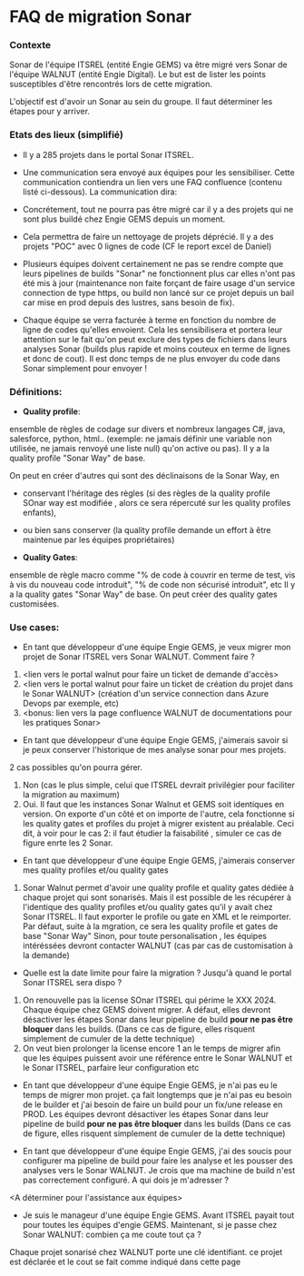 # FAQ de migration Sonar

### Contexte

Sonar de l'équipe ITSREL (entité Engie GEMS) va être migré vers Sonar de l'équipe WALNUT (entité Engie Digital). Le but est de lister les points susceptibles d'être rencontrés lors de cette migration.

L'objectif est d'avoir un Sonar au sein du groupe. Il faut déterminer les étapes pour y arriver.

### Etats des lieux (simplifié)

- Il y a 285 projets dans le portal Sonar ITSREL.

- Une communication sera envoyé aux équipes pour les sensibiliser. Cette communication contiendra un lien vers une FAQ confluence (contenu listé ci-dessous).
La communication dira:

- Concrétement, tout ne pourra pas être migré car il y a des projets qui ne sont plus buildé chez Engie GEMS depuis un moment. 

- Cela permettra de faire un nettoyage de projets déprécié.
Il y a des projets "POC" avec 0 lignes de code (CF le report  excel de Daniel)

- Plusieurs équipes doivent certainement ne pas se rendre compte que leurs pipelines de builds "Sonar" ne fonctionnent plus car elles n'ont pas été mis à jour (maintenance non faite forçant de faire usage d'un service connection de type https, ou build non lancé sur ce projet depuis un bail car mise en prod depuis des lustres, sans besoin de fix).

- Chaque équipe se verra facturée à terme en fonction du nombre de ligne de codes qu'elles envoient. Cela les sensibilisera et portera leur attention sur le fait qu'on peut exclure des types de fichiers dans leurs analyses Sonar (builds plus rapide et moins couteux en terme de lignes et donc de cout). Il est donc temps de ne plus envoyer du code dans Sonar simplement pour envoyer !


### Définitions:

- **Quality profile**:

ensemble de règles de codage sur divers et nombreux langages C#, java, salesforce, python, html.. (exemple: ne jamais définir une variable non utilisée, ne jamais renvoyé une liste null) qu'on active ou pas).
Il y a la quality profile "Sonar Way" de base. 

On peut en créer d'autres qui sont des déclinaisons de la Sonar Way, en
- conservant l'héritage des règles (si des règles de la quality profile SOnar way est modifiée , alors ce sera répercuté sur les quality profiles enfants), 
- ou bien sans conserver (la quality profile demande un effort à être maintenue par les équipes propriétaires)

- **Quality Gates**:

ensemble de règle macro comme "% de code à couvrir en terme de test, vis à vis du nouveau code introduit", "% de code non sécurisé introduit", etc
Il y a la quality gates "Sonar Way" de base. On peut créer des quality gates customisées.

### Use cases:

- En tant que développeur d'une équipe Engie GEMS, je veux migrer mon projet de Sonar ITSREL vers Sonar WALNUT.
Comment faire ?

1. <lien vers le portal walnut pour faire un ticket de demande d'accès>
2. <lien vers le portal walnut pour faire un ticket de création du projet dans le Sonar WALNUT> (création d'un service connection dans Azure Devops par exemple, etc)
3. <bonus: lien vers la page confluence WALNUT de documentations pour les pratiques Sonar>


- En tant que développeur d'une équipe Engie GEMS, j'aimerais savoir si je peux conserver l'historique de mes analyse sonar pour mes projets.


2 cas possibles qu'on pourra gérer.

1. Non (cas le plus simple, celui que ITSREL devrait privilégier pour faciliter la migration au maximum)
2. Oui. Il faut que les instances Sonar Walnut et GEMS soit identiques en version. On exporte d'un côté et on importe de l'autre, cela fonctionne si les quality gates et profiles du projet à migrer existent au préalable. Ceci dit, à voir pour le cas 2: il faut étudier la faisabilité , simuler ce cas de figure enrte les 2 Sonar.


- En tant que développeur d'une équipe Engie GEMS, j'aimerais conserver mes quality profiles et/ou quality gates
  
1. Sonar Walnut permet d'avoir une quality profile et quality gates dédiée à chaque projet qui sont sonarisés. Mais il est possible de les récupérer à l'identique des quality profiles et/ou quality gates qu'il y avait chez Sonar ITSREL.
Il faut exporter le profile ou gate en XML et le reimporter.
Par défaut, suite à la mgration, ce sera les quality profile et gates de base "Sonar Way"
Sinon, pour toute personalisation , les équipes intéréssées devront contacter WALNUT (cas par cas de customisation à la demande)

- Quelle est la date limite pour faire la migration ? Jusqu'à quand le portal Sonar ITSREL sera dispo ?
1. On renouvelle pas la license SOnar ITSREL qui périme le XXX 2024. 
Chaque équipe chez GEMS doivent migrer. A défaut, elles devront désactiver les étapes Sonar dans leur pipeline de build **pour ne pas être bloquer** dans les builds. (Dans ce cas de figure, elles risquent simplement de cumuler de la dette technique)
2. On veut bien prolonger la license encore 1 an le temps de migrer afin que les équipes puissent avoir une référence entre le Sonar WALNUT et le Sonar ITSREL, parfaire leur configuration etc

- En tant que développeur d'une équipe Engie GEMS, je n'ai pas eu le temps de migrer mon projet. ça fait longtemps que je n'ai pas eu besoin de le builder et j'ai besoin de faire un build pour un fix/une release en PROD.
Les équipes devront désactiver les étapes Sonar dans leur pipeline de build **pour ne pas être bloquer** dans les builds (Dans ce cas de figure, elles risquent simplement de cumuler de la dette technique)

- En tant que développeur d'une équipe Engie GEMS, j'ai des soucis pour configurer ma pipeline de build pour  faire les analyse et les pousser des analyses vers le Sonar WALNUT. Je crois que ma machine de build n'est pas correctement configuré. A qui dois je m'adresser ?

<A déterminer pour l'assistance aux équipes>

- Je suis le manageur d'une équipe Engie GEMS. Avant ITSREL payait tout pour toutes les équipes d'engie GEMS. Maintenant, si je passe chez Sonar WALNUT: combien ça me coute tout ça ?
  
Chaque projet sonarisé chez WALNUT porte une clé identifiant. ce projet est déclarée et le cout se fait comme indiqué dans cette page <mettre le lien de la page ici>




